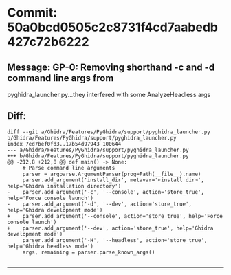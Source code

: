# Commit: 50a0bcd0505c2c8731f4cd7aabedb427c72b6222
## Message: GP-0: Removing shorthand -c and -d command line args from
pyghidra_launcher.py...they interfered with some AnalyzeHeadless args
## Diff:
```
diff --git a/Ghidra/Features/PyGhidra/support/pyghidra_launcher.py b/Ghidra/Features/PyGhidra/support/pyghidra_launcher.py
index 7ed7bef0fd3..17b54d97943 100644
--- a/Ghidra/Features/PyGhidra/support/pyghidra_launcher.py
+++ b/Ghidra/Features/PyGhidra/support/pyghidra_launcher.py
@@ -212,8 +212,8 @@ def main() -> None:
     # Parse command line arguments
     parser = argparse.ArgumentParser(prog=Path(__file__).name)
     parser.add_argument('install_dir', metavar='<install dir>', help='Ghidra installation directory')
-    parser.add_argument('-c', '--console', action='store_true', help='Force console launch')
-    parser.add_argument('-d', '--dev', action='store_true', help='Ghidra development mode')
+    parser.add_argument('--console', action='store_true', help='Force console launch')
+    parser.add_argument('--dev', action='store_true', help='Ghidra development mode')
     parser.add_argument('-H', '--headless', action='store_true', help='Ghidra headless mode')
     args, remaining = parser.parse_known_args()
     
```
-----------------------------------
